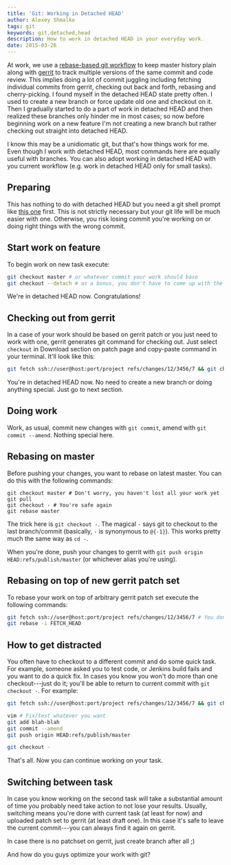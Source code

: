 ```yaml
---
title: 'Git: Working in Detached HEAD'
author: Alexey Shmalko
tags: git
keywords: git,detached,head
description: How to work in detached HEAD in your everyday work.
date: 2015-03-26
---
```


At work, we use a [rebase-based git workflow](http://unethicalblogger.com/2010/04/02/a-rebase-based-workflow.html) to keep master history plain along with [gerrit](https://code.google.com/p/gerrit/) to track multiple versions of the same commit and code review. This implies doing a lot of commit juggling including fetching individual commits from gerrit, checking out back and forth, rebasing and cherry-picking. I found myself in the detached HEAD state pretty often. I used to create a new branch or force update old one and checkout on it. Then I gradually started to do a part of work in detached HEAD and then realized these branches only hinder me in most cases; so now before beginning work on a new feature I'm not creating a new branch but rather checking out straight into detached HEAD.

I know this may be a unidiomatic git, but that's how things work for me. Even though I work with detached HEAD, most commands here are equally useful with branches. You can also adopt working in detached HEAD with you current workflow (e.g. work in detached HEAD only for small tasks).

<!--more-->

## Preparing

This has nothing to do with detached HEAD but you need a git shell prompt like [this one](https://github.com/olivierverdier/zsh-git-prompt 'Informative git prompt for zsh') first. This is not strictly necessary but your git life will be much easier with one. Otherwise, you risk losing commit you're working on or doing right things with the wrong commit.

## Start work on feature

To begin work on new task execute:

```bash
git checkout master # or whatever commit your work should base
git checkout --detach # as a bonus, you don't have to come up with the new branch name
```

We're in detached HEAD now. Congratulations!

## Checking out from gerrit

In a case of your work should be based on gerrit patch or you just need to work with one, gerrit generates git command for checking out. Just select `checkout` in Download section on patch page and copy-paste command in your terminal. It'll look like this:

```bash
git fetch ssh://user@host:port/project refs/changes/12/3456/7 && git checkout FETCH_HEAD
```

You're in detached HEAD now. No need to create a new branch or doing anything special. Just go to next section.

## Doing work

Work, as usual, commit new changes with `git commit`, amend with `git commit --amend`. Nothing special here.

## Rebasing on master

Before pushing your changes, you want to rebase on latest master. You can do this with the following commands:

```shell
git checkout master # Don't worry, you haven't lost all your work yet
git pull
git checkout - # You're safe again
git rebase master
```

The trick here is `git checkout -`. The magical `-` says git to checkout to the last branch/commit (basically, `-` is synonymous to `@{-1}`). This works pretty much the same way as `cd -`.

When you're done, push your changes to gerrit with `git push origin HEAD:refs/publish/master` (or whichever alias you're using).

## Rebasing on top of new gerrit patch set

To rebase your work on top of arbitrary gerrit patch set execute the following commands:

```bash
git fetch ssh://user@host:port/project refs/changes/12/3456/7 # You don't need to checkout on fetched commit
git rebase -i FETCH_HEAD
```

## How to get distracted

You often have to checkout to a different commit and do some quick task. For example, someone asked you to test code, or Jenkins build fails and you want to do a quick fix. In cases you know you won't do more than one checkout---just do it; you'll be able to return to current commit with `git checkout -`. For example:

```bash
git fetch ssh://user@host:port/project refs/changes/12/3456/7 && git checkout FETCH_HEAD

vim # Fix/test whatever you want
git add blah-blah
git commit --amend
git push origin HEAD:refs/publish/master

git checkout -
```

That's all. Now you can continue working on your task.

## Switching between task

In case you know working on the second task will take a substantial amount of time you probably need take action to not lose your results. Usually, switching means you're done with current task (at least for now) and uploaded patch set to gerrit (at least draft one). In this case it's safe to leave the current commit---you can always find it again on gerrit.

In case there is no patchset on gerrit, just create branch after all ;)

And how do you guys optimize your work with git?
